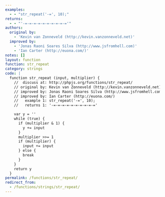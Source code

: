 ```yaml
---
examples:
  - - "str_repeat('-=', 10);"
returns:
  - - "'-=-=-=-=-=-=-=-=-=-='"
authors:
  original by:
    - 'Kevin van Zonneveld (http://kevin.vanzonneveld.net)'
  improved by:
    - 'Jonas Raoni Soares Silva (http://www.jsfromhell.com)'
    - 'Ian Carter (http://euona.com/)'
notes: []
layout: function
function: str_repeat
category: strings
code: |
  function str_repeat (input, multiplier) {
    //  discuss at: http://phpjs.org/functions/str_repeat/
    // original by: Kevin van Zonneveld (http://kevin.vanzonneveld.net)
    // improved by: Jonas Raoni Soares Silva (http://www.jsfromhell.com)
    // improved by: Ian Carter (http://euona.com/)
    //   example 1: str_repeat('-=', 10);
    //   returns 1: '-=-=-=-=-=-=-=-=-=-='

    var y = ''
    while (true) {
      if (multiplier & 1) {
        y += input
      }
      multiplier >>= 1
      if (multiplier) {
        input += input
      } else {
        break
      }
    }
    return y
  }
permalink: /functions/str_repeat/
redirect_from:
  - /functions/strings/str_repeat/
---
```


<!-- WARNING! This file is auto generated by `npm run web:inject`, do not edit by hand -->
